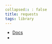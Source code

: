 ```yaml
---
collapsed:: : false
title: requests
tags: library
---
```


- [Docs](https://docs.python-requests.org/en/master/)
-